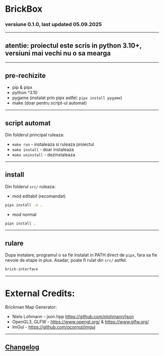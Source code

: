 # BrickBox

### versiune 0.1.0, last updated 05.09.2025

----

## atentie: proiectul este scris in python 3.10+, versiuni mai vechi nu o sa mearga

----

## pre-rechizite
* pip & pipx
* python ^3.10
* pygame (instalat prin pipx astfel: ```pipx install pygame```)
* make (doar pentru script-ul automat)

----

## script automat
Din folderul principal ruleaza:
* ``` make run ``` - instaleaza si ruleaza proiectul
* ``` make install ``` - doar instaleaza
* ``` make uninstall ``` - dezinstaleaza

----

## install
Din folderul ```src/``` ruleaza:
* mod editabil (recomandat)
```sh
pipx install -e .
```
* mod normal
```sh
pipx install .
```

----

## rulare
Dupa instalare, programul o sa fie instalat in PATH direct de ```pipx```, fara sa fie nevoie de etape in plus.
Asadar, poate fi rulat din ```src/``` astfel:
```sh
brick-interface
```

----

# External Credits:

Brickman Map Generator:
* Niels Lohmann - json.hpp https://github.com/nlohmann/json
* OpenGL3, GLFW - https://www.opengl.org/ & https://www.glfw.org/
* ImGui - https://github.com/ocornut/imgui

----

## [Changelog](./changelog.md)

